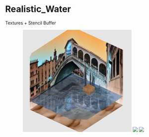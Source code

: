# Realistic_Water
Textures + Stencil Buffer

<p align="center">
  <img src="https://raw.githubusercontent.com/Mil-m/Realistic_Water/935be1113237e7d0ba1efbd6e91899e302d3e302/Results/1-test.png" width="350"/>
  <img src="Realistic_Water/Results/2-test.png" width="350"/>
  <img src="Realistic_Water/Results/3-test.png" width="350"/>
</p>
